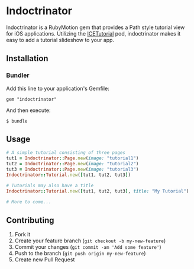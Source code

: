# Indoctrinator

Indoctrinator is a RubyMotion gem that provides a Path style tutorial view for iOS applications. Utilizing the [ICETutorial](https://github.com/icepat/ICETutorial) pod, indoctrinator makes it easy to add a tutorial slideshow to your app.

## Installation

### Bundler

Add this line to your application's Gemfile:

    gem "indoctrinator"

And then execute:

    $ bundle

## Usage

```ruby
# A simple tutorial consisting of three pages
tut1 = Indoctrinator::Page.new(image: "tutorial1")
tut2 = Indoctrinator::Page.new(image: "tutorial2")
tut3 = Indoctrinator::Page.new(image: "tutorial3")
Indoctrinator::Tutorial.new([tut1, tut2, tut3])

# Tutorials may also have a title
Indoctrinator::Tutorial.new([tut1, tut2, tut3], title: "My Tutorial")

# More to come...
```

## Contributing

1. Fork it
2. Create your feature branch (`git checkout -b my-new-feature`)
3. Commit your changes (`git commit -am 'Add some feature'`)
4. Push to the branch (`git push origin my-new-feature`)
5. Create new Pull Request
